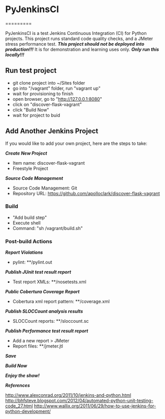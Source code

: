 # PyJenkinsCI
=========

PyJenkinsCI is a test Jenkins Continuous Integration (CI) for Python projects.
This project runs standard code quality checks, and a JMeter stress performance
test. ***This project should not be deployed into production!!!*** It is for
demonstration and learning uses only. ***Only run this locally!!!***

## Run test project
- git clone project into ~/Sites folder
- go into "/vagrant" folder, run "vagrant up"
- wait for provisioning to finish
- open browser, go to "http://127.0.0.1:8080"
- click on "discover-flask-vagrant"
- click "Build Now"
- wait for project to buid










## Add Another Jenkins Project

If you would like to add your own project, here are the steps to take:

***Create New Project***
- Item name: discover-flask-vagrant
- Freestyle Project

***Source Code Management***
- Source Code Management: Git
- Repository URL: https://github.com/apolloclark/discover-flask-vagrant

### Build
- "Add build step"
- Execute shell
- Command: "sh /vagrant/build.sh"

### Post-build Actions
***Report Violations***
- pylint: **/pylint.out

***Publish JUnit test result report***
- Test report XMLs: **/nosetests.xml

***Public Cobertura Coverage Report***
- Cobertura xml report pattern: **/coverage.xml

***Publish SLOCCount analysis results***
- SLOCCount reports: **/sloccount.sc

***Publish Performance test result report***
- Add a new report > JMeter
- Report files: **/jmeter.jtl

***Save***

***Build Now***

***Enjoy the show!***

***References***

http://www.alexconrad.org/2011/10/jenkins-and-python.html
http://bhfsteve.blogspot.com/2012/04/automated-python-unit-testing-code_27.html
http://www.wallix.org/2011/06/29/how-to-use-jenkins-for-python-development/